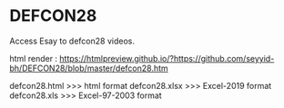 # DEFCON28
Access Esay to defcon28 videos.


html render :
  https://htmlpreview.github.io/?https://github.com/seyyid-bh/DEFCON28/blob/master/defcon28.htm
  
  defcon28.html >>> html format
  defcon28.xlsx >>> Excel-2019 format
  defcon28.xls  >>> Excel-97-2003 format
  
  
